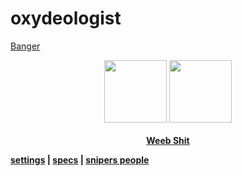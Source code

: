 # oxydeologist
<a href="https://www.youtube.com/watch?v=9qRBOqfTTCQ">Banger</a>
<p align="center">
  <a href="https://twitter.com/yabaiokushii">
  <img src="https://i.imgur.com/PUQ5uWf.png" 
       width="100" 
       height="100"></a>
  <a href="https://osu.ppy.sh/u/oxydeologist">
  <img src="https://i.imgur.com/79GpYI7.png"  
       width="100" 
       height="100"></a>
  <br></br>
  <b><a href="https://myanimelist.net/profile/oxydeologist">Weeb Shit</a>
  
  <a href="settings.md">settings</a> | 
  <a href="specs.md">specs</a> |
  <a href="https://www.youtube.com/channel/UCnkzp15TmP4NqnvGky2Goyw">snipers people</a></b>
</p>
